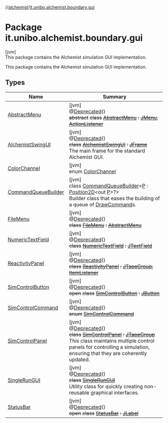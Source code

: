 //[alchemist](../../index.md)/[it.unibo.alchemist.boundary.gui](index.md)

# Package it.unibo.alchemist.boundary.gui

[jvm]\
This package contains the Alchemist simulation GUI implementation.

This package contains the Alchemist simulation GUI implementation.

## Types

| Name | Summary |
|---|---|
| [AbstractMenu](-abstract-menu/index.md) | [jvm]<br>@[Deprecated](https://docs.oracle.com/javase/8/docs/api/java/lang/Deprecated.html)()<br>~~abstract~~ ~~class~~ [~~AbstractMenu~~](-abstract-menu/index.md) ~~:~~ [~~JMenu~~](https://docs.oracle.com/javase/8/docs/api/javax/swing/JMenu.html)~~,~~ [~~ActionListener~~](https://docs.oracle.com/javase/8/docs/api/java/awt/event/ActionListener.html) |
| [AlchemistSwingUI](-alchemist-swing-u-i/index.md) | [jvm]<br>@[Deprecated](https://docs.oracle.com/javase/8/docs/api/java/lang/Deprecated.html)()<br>~~class~~ [~~AlchemistSwingUI~~](-alchemist-swing-u-i/index.md) ~~:~~ [~~JFrame~~](https://docs.oracle.com/javase/8/docs/api/javax/swing/JFrame.html)<br>The main frame for the standard Alchemist GUI. |
| [ColorChannel](-color-channel/index.md) | [jvm]<br>enum [ColorChannel](-color-channel/index.md) |
| [CommandQueueBuilder](-command-queue-builder/index.md) | [jvm]<br>class [CommandQueueBuilder](-command-queue-builder/index.md)<[P](-command-queue-builder/index.md) : [Position2D](../it.unibo.alchemist.model.interfaces/-position2-d/index.md)<out [P](../it.unibo.alchemist.boundary.gui.effects.json/-effect-group-adapter/index.md)>?><br>Builder class that eases the building of a queue of [DrawCommand](../it.unibo.alchemist.boundary.interfaces/-draw-command/index.md)s. |
| [FileMenu](-file-menu/index.md) | [jvm]<br>@[Deprecated](https://docs.oracle.com/javase/8/docs/api/java/lang/Deprecated.html)()<br>~~class~~ [~~FileMenu~~](-file-menu/index.md) ~~:~~ [~~AbstractMenu~~](-abstract-menu/index.md) |
| [NumericTextField](-numeric-text-field/index.md) | [jvm]<br>@[Deprecated](https://docs.oracle.com/javase/8/docs/api/java/lang/Deprecated.html)()<br>~~class~~ [~~NumericTextField~~](-numeric-text-field/index.md) ~~:~~ [~~JTextField~~](https://docs.oracle.com/javase/8/docs/api/javax/swing/JTextField.html) |
| [ReactivityPanel](-reactivity-panel/index.md) | [jvm]<br>@[Deprecated](https://docs.oracle.com/javase/8/docs/api/java/lang/Deprecated.html)()<br>~~class~~ [~~ReactivityPanel~~](-reactivity-panel/index.md) ~~:~~ [~~JTapeGroup~~](../it.unibo.alchemist.boundary.gui.tape/-j-tape-group/index.md)~~,~~ [~~ItemListener~~](https://docs.oracle.com/javase/8/docs/api/java/awt/event/ItemListener.html) |
| [SimControlButton](-sim-control-button/index.md) | [jvm]<br>@[Deprecated](https://docs.oracle.com/javase/8/docs/api/java/lang/Deprecated.html)()<br>~~open~~ ~~class~~ [~~SimControlButton~~](-sim-control-button/index.md) ~~:~~ [~~JButton~~](https://docs.oracle.com/javase/8/docs/api/javax/swing/JButton.html) |
| [SimControlCommand](-sim-control-command/index.md) | [jvm]<br>@[Deprecated](https://docs.oracle.com/javase/8/docs/api/java/lang/Deprecated.html)()<br>~~enum~~ [~~SimControlCommand~~](-sim-control-command/index.md) |
| [SimControlPanel](-sim-control-panel/index.md) | [jvm]<br>@[Deprecated](https://docs.oracle.com/javase/8/docs/api/java/lang/Deprecated.html)()<br>~~class~~ [~~SimControlPanel~~](-sim-control-panel/index.md) ~~:~~ [~~JTapeGroup~~](../it.unibo.alchemist.boundary.gui.tape/-j-tape-group/index.md)<br>This class maintains multiple control panels for controlling a simulation, ensuring that they are coherently updated. |
| [SingleRunGUI](-single-run-g-u-i/index.md) | [jvm]<br>@[Deprecated](https://docs.oracle.com/javase/8/docs/api/java/lang/Deprecated.html)()<br>~~class~~ [~~SingleRunGUI~~](-single-run-g-u-i/index.md)<br>Utility class for quickly creating non-reusable graphical interfaces. |
| [StatusBar](-status-bar/index.md) | [jvm]<br>@[Deprecated](https://docs.oracle.com/javase/8/docs/api/java/lang/Deprecated.html)()<br>~~open~~ ~~class~~ [~~StatusBar~~](-status-bar/index.md) ~~:~~ [~~JLabel~~](https://docs.oracle.com/javase/8/docs/api/javax/swing/JLabel.html) |

